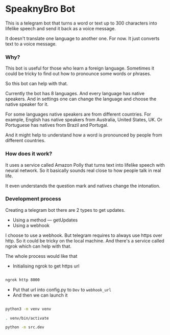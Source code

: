 # SpeaknyBro Bot
This is a telegram bot that turns a word or text up to 300 characters into lifelike speech and send it back as a voice message.

It doesn't translate one language to another one. For now. It just converts text to a voice message.

### Why?
This bot is useful for those who learn a foreign language. Sometimes it could be tricky to find out how to pronounce some words or phrases.

So this bot can help with that.

Currently the bot has 8 languages. And every language has native speakers. And in settings one can change the language and choose the native speaker for it.

For some languages native speakers are from different countries. For example, English has native speakers from Australia, United States, UK. Or Portuguese has natives from Brazil and Portugal.

And it might help to understand how a word is pronounced by people from different countries.

### How does it work?
It uses a service called Amazon Polly that turns text into lifelike speech with neural network. So it basically sounds real close to how people talk in real life.

It even understands the question mark and natives change the intonation.

### Development process
Creating a telegram bot there are 2 types to get updates.
- Using a method — getUpdates
- Using a webhook

I choose to use a webhook. But telegram requires to always use https over http. So it could be tricky on the local machine. And there's a service called ngrok which can help with that.

The whole process would like that
- Initialising ngrok to get https url
```bash

ngrok http 8000

```

- Put that url into config.py to `Dev` to `webhook_url`
- And then we can launch it

```bash

python3 -m venv venv

. venv/bin/activate

python -m src.dev

```


